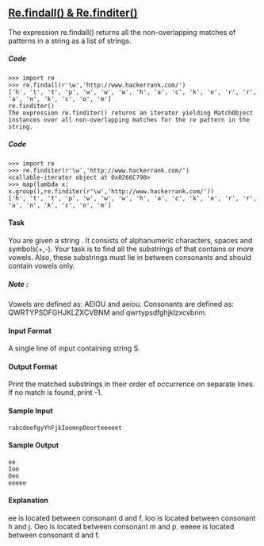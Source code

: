 ## **[Re.findall() & Re.finditer()](https://www.hackerrank.com/challenges/re-findall-re-finditer)** 
The expression re.findall() returns all the non-overlapping matches of patterns in a string as a list of strings.

##### Code

```
>>> import re
>>> re.findall(r'\w','http://www.hackerrank.com/')
['h', 't', 't', 'p', 'w', 'w', 'w', 'h', 'a', 'c', 'k', 'e', 'r', 'r', 'a', 'n', 'k', 'c', 'o', 'm']
re.finditer()
The expression re.finditer() returns an iterator yielding MatchObject instances over all non-overlapping matches for the re pattern in the string.
```

##### Code
```
>>> import re
>>> re.finditer(r'\w','http://www.hackerrank.com/')
<callable-iterator object at 0x0266C790>
>>> map(lambda x: x.group(),re.finditer(r'\w','http://www.hackerrank.com/'))
['h', 't', 't', 'p', 'w', 'w', 'w', 'h', 'a', 'c', 'k', 'e', 'r', 'r', 'a', 'n', 'k', 'c', 'o', 'm']
```

#### Task
You are given a string . It consists of alphanumeric characters, spaces and symbols(+,-).
Your task is to find all the substrings of  that contains  or more vowels.
Also, these substrings must lie in between  consonants and should contain vowels only.

##### Note :
Vowels are defined as: AEIOU and aeiou.
Consonants are defined as: QWRTYPSDFGHJKLZXCVBNM and qwrtypsdfghjklzxcvbnm.

#### Input Format

A single line of input containing string S.

#### Output Format

Print the matched substrings in their order of occurrence on separate lines.
If no match is found, print -1.

#### Sample Input
```
rabcdeefgyYhFjkIoomnpOeorteeeeet
```

#### Sample Output
```
ee
Ioo
Oeo
eeeee
```

#### Explanation

ee is located between consonant d and f.
Ioo is located between consonant h and j.
Oeo is located between consonant m and p.
eeeee is located between consonant d and f.